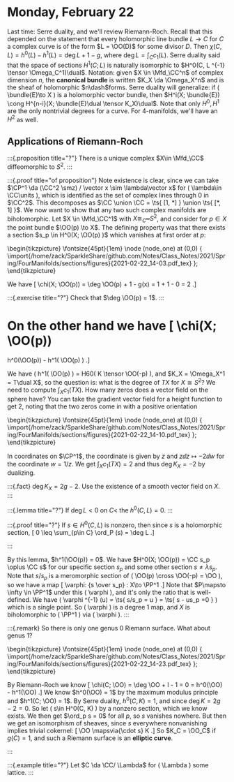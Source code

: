 # Monday, February 22

Last time: Serre duality, and we'll review Riemann-Roch.
Recall that this depended on the statement that every holomorphic line bundle $L\to C$ for $C$ a complex curve is of the form $L = \OO(D)$ for some divisor $D$.
Then $\chi(C, L) = h^0(L) - h^1(L) = \deg L + 1 - g$, where $\deg L = \int_C c_1(L)$.
Serre duality said that the space of sections $H^1(C; L)$ is naturally isomorphic to $H^0(C, L ^{-1} \tensor \Omega_C^1)\dual$.
Notation: given $X \in \Mfd_\CC^n$ of complex dimension $n$, the **canonical bundle** is written $K_X \da \Omega_X^n$ and is the sheaf of holomorphic $n\dash$forms.
Serre duality will generalize: if \( \bundle{E}\to X \) is a holomorphic vector bundle, then $H^i(X; \bundle{E}) \cong H^{n-i}(X; \bundle{E}\dual \tensor K_X)\dual$.
Note that only $H^0, H^1$ are the only nontrivial degrees for a curve.
For 4-manifolds, we'll have an $H^2$ as well.

## Applications of Riemann-Roch


:::{.proposition title="?"}
There is a unique complex $X\in \Mfd_\CC$ diffeomorphic to $S^2$.
:::


:::{.proof title="of proposition"}
Note existence is clear, since we can take $\CP^1 \da (\CC^2 \smz) / \vector x \sim \lambda\vector x$ for \( \lambda\in \CC\units \), which is identified as the set of complex lines through $0$ in $\CC^2$.
This decomposes as $\CC \union \CC = \ts{ [1, *] } \union \ts{ [*, 1] }$.
We now want to show that any two such complex manifolds are biholomorphic.
Let $X \in \Mfd_\CC^1$ with $X\cong_{C^{\infty }} S^2$, and consider for $p\in X$ the point bundle $\OO(p) \to X$.
The defining property was that there exists a section $s_p \in H^0(X; \OO(p) )$ which vanishes at first order at $p$:

\begin{tikzpicture}
\fontsize{45pt}{1em} 
\node (node_one) at (0,0) { \import{/home/zack/SparkleShare/github.com/Notes/Class_Notes/2021/Spring/FourManifolds/sections/figures}{2021-02-22_14-03.pdf_tex} };
\end{tikzpicture}

We have 
\[
\chi(X; \OO(p)) 
= \deg \OO(p) + 1 - g(x) = 1 + 1 - 0 = 2
.\]


:::{.exercise title="?"}
Check that $\deg \OO(p) = 1$.
:::

On the other hand we have
\[
\chi(X; \OO(p)) 
=
h^0(\OO(p)) - h^1( \OO(p) )
.\]

We have \( h^1( \OO(p) ) = H60( K \tensor \OO(-p) \), and $K_X = \Omega_X^1 = T\dual X$, so the question is:
what is the degree of $TX$ for $X\cong S^2$?
We need to compute $\int_X c_1(TX)$.
How many zeros does a vector field on the sphere have?
You can take the gradient vector field for a height function to get $2$, noting that the two zeros come in with a positive orientation

\begin{tikzpicture}
\fontsize{45pt}{1em} 
\node (node_one) at (0,0) { \import{/home/zack/SparkleShare/github.com/Notes/Class_Notes/2021/Spring/FourManifolds/sections/figures}{2021-02-22_14-10.pdf_tex} };
\end{tikzpicture}

In coordinates on $\CP^1$, the coordinate is given by $z$ and $z \dd{}{z} \mapsto -2 \dd{}{w}$ for the coordinate $w = 1/z$.
We get $\int_X c_1(TX) = 2$ and thus $\deg K_X = -2$ by dualizing.


:::{.fact}
$\deg K_X = 2g-2$.
Use the existence of a smooth vector field on $X$.
:::


:::{.lemma title="?"}
If $\deg L < 0$ on $C$< the $h^0(C, L) = 0$.
:::


:::{.proof title="?"}
If $s\in H^0(C, L)$ is nonzero, then since $s$ is a holomorphic section,
\[
0 \leq \sum_{p\in C} \ord_P (s) = \deg L
.\]

:::

By this lemma, $h^1(\OO(p)) = 0$.
We have $H^0(X; \OO(p)) = \CC s_p \oplus \CC s$ for our specific section $s_p$ and some other section $s \neq \lambda s_p$.
Note that $s/s_p$ is a meromorphic section of \( \OO(p) \cross \OO(-p) = \OO \), so we have a map
\[
\varphi: {s \over s_p} : X\to \PP^1
.\]
Note that $P\mapsto \infty \in \PP^1$ under this \( \varphi \), and it's only the ratio that is well-defined.
We have \( \varphi ^{-1} (u) = \ts{ s/s_p = u } = \ts{ s - us_p =0 } \) which is a single point.
So \( \varphi \) is a degree 1 map, and $X$ is biholomorphic to \( \PP^1 \) via \( \varphi \).
:::


:::{.remark}
So there is only one genus 0 Riemann surface.
What about genus 1?

\begin{tikzpicture}
\fontsize{45pt}{1em} 
\node (node_one) at (0,0) { \import{/home/zack/SparkleShare/github.com/Notes/Class_Notes/2021/Spring/FourManifolds/sections/figures}{2021-02-22_14-23.pdf_tex} };
\end{tikzpicture}

By Riemann-Roch we know
\[
\chi(C; \OO) = \deg \OO + l - 1 = 0 = h^0(\OO) - h^1(\OO)
.\]
We know $h^0(\OO) = 1$ by the maximum modulus principle and $h^1(C; \OO) = 1$.
By Serre duality, $h^0(C, K) = 1$, and since $\deg K = 2g-2 = 0$.
So let \( s\in H^0(C, K) \) by a nonzero section, which we know exists.
We then get $\ord_p s = 0$ for all $p$, so $s$ vanishes nowhere.
But then we get an isomorphism of sheaves, since $s$ everywhere nonvanishing implies trivial cokernel:
\[
\OO \mapsvia{\cdot s} K
.\]
So $K_C = \OO_C$ if $g(C) = 1$, and such a Riemann surface is an **elliptic curve**.

:::


:::{.example title="?"}
Let $C \da \CC/ \Lambda$ for \( \Lambda \) some lattice.
:::
























